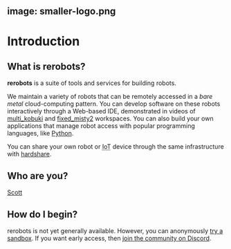 image: smaller-logo.png
---

# Introduction

## What is rerobots?

**rerobots** is a suite of tools and services for building robots.

We maintain a variety of robots that can be remotely accessed in a *bare metal*
cloud-computing pattern.
You can develop software on these robots interactively through a Web-based IDE,
demonstrated in videos of [multi_kobuki](https://vimeo.com/465989844) and
[fixed_misty2](https://vimeo.com/488264658) workspaces.
You can also build your own applications that manage robot access with popular programming languages,
like [Python](https://pypi.org/project/rerobots/).

You can share your own robot or <abbr title="Internet of Things">IoT</abbr> device through the same infrastructure with
[hardshare](https://hardshare.dev/).


## Who are you?

[Scott](https://twitter.com/nocturnalnectar)


## How do I begin?

rerobots is not yet generally available.
However, you can anonymously [try a sandbox](https://rerobots.net/sandbox).
If you want early access, then
[join the community on Discord](https://discord.gg/ur3jTyw).

